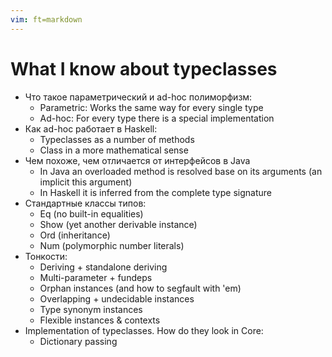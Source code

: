 ```yaml
---
vim: ft=markdown
---
```


# What I know about typeclasses

* Что такое параметрический и ad-hoc полиморфизм:
   - Parametric: Works the same way for every single type
   - Ad-hoc: For every type there is a special implementation
* Как ad-hoc работает в Haskell:
   - Typeclasses as a number of methods
   - Class in a more mathematical sense
* Чем похоже, чем отличается от интерфейсов в Java
   - In Java an overloaded method is resolved base on its arguments
     (an implicit this argument)
   - In Haskell it is inferred from the complete type signature
* Стандартные классы типов:
   - Eq (no built-in equalities)
   - Show (yet another derivable instance)
   - Ord (inheritance)
   - Num (polymorphic number literals)
* Тонкости:
   - Deriving + standalone deriving
   - Multi-parameter + fundeps
   - Orphan instances (and how to segfault with 'em)
   - Overlapping + undecidable instances
   - Type synonym instances
   - Flexible instances & contexts
* Implementation of typeclasses. How do they look in Core:
   - Dictionary passing
